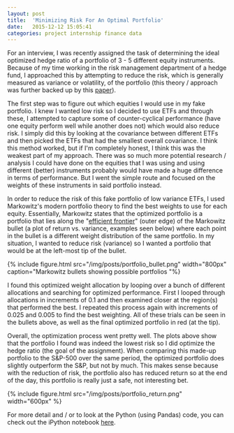 ```yaml
---
layout: post
title:  'Minimizing Risk For An Optimal Portfolio'
date:   2015-12-12 15:05:41
categories: project internship finance data
---
```


For an interview, I was recently assigned the task of determining the ideal optimized hedge ratio of a portfolio of 3 - 5 different equity instruments. Because of my time working in the risk management department of a hedge fund, I approached this by attempting to reduce the risk, which is generally measured as variance or volatility, of the portfolio (this theory / approach was further backed up by this [paper](http://dahl.mines.edu/tech1503.pdf)).

The first step was to figure out which equities I would use in my fake portfolio. I knew I wanted low risk so I decided to use ETFs and through these, I attempted to capture some of counter-cyclical performance (have one equity perform well while another does not) which would also reduce risk. I simply did this by looking at the covariance between different ETFs and then picked the ETFs that had the smallest overall covariance. I think this method worked, but if I'm completely honest, I think this was the weakest part of my approach. There was so much more potential research / analysis I could have done on the equities that I was using and using different (better) instruments probably would have made a huge difference in terms of performance. But I went the simple route and focused on the weights of these instruments in said portfolio instead.

In order to reduce the risk of this fake portfolio of low variance ETFs, I used Markowitz's modern portfolio theory to find the best weights to use for each equity. Essentially, Markowitz states that the optimized portfolio is a portfolio that lies along the "[efficient frontier](https://en.wikipedia.org/wiki/Efficient_frontier)" (outer edge) of the Markowitz bullet (a plot of return vs. variance, examples seen below) where each point in the bullet is a different weight distribution of the same portfolio. In my situation, I wanted to reduce risk (variance) so I wanted a portfolio that would be at the left-most tip of the bullet.

{% include figure.html src="/img/posts/portfolio_bullet.png" width="800px" caption="Markowitz bullets showing possible portfolios "%}

I found this optimized weight allocation by looping over a bunch of different allocations and searching for optimized performance. First I looped through allocations in increments of 0.1 and then examined closer at the region(s) that performed the best. I repeated this process again with increments of 0.025 and 0.005 to find the best weighting. All of these trials can be seen in the bullets above, as well as the final optimized portfolio in red (at the tip).

Overall, the optimization process went pretty well. The plots above show that the portfolio I found was indeed the lowest risk so I did optimize the hedge ratio (the goal of the assignment). When comparing this made-up portfolio to the S&P-500 over the same period, the optimized portfolio does slightly outperform the S&P, but not by much. This makes sense because with the reduction of risk, the portfolio also has reduced return so at the end of the day, this portfolio is really just a safe, not interesting bet.

{% include figure.html src="/img/posts/portfolio_return.png" width="600px" %}

For more detail and / or to look at the Python (using Pandas) code, you can check out the iPython notebook [here](/notebooks/optimizing_portfolio.html).


